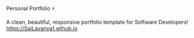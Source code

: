 Personal Portfolio ⚡️

A clean, beautiful, responsive portfolio template for Software Developers!
https://SaiLavanya1.github.io

